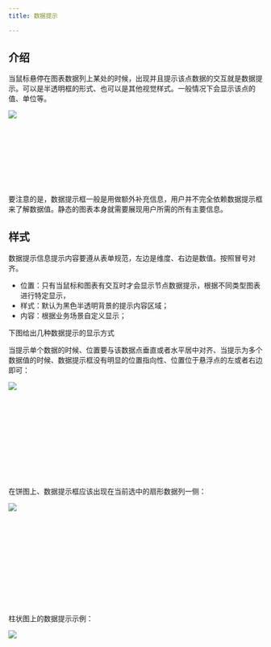 ```yaml
---
title: 数据提示

---
```


## 介绍

当鼠标悬停在图表数据列上某处的时候，出现并且提示该点数据的交互就是数据提示。可以是半透明框的形式、也可以是其他视觉样式。一般情况下会显示该点的值、单位等。

<div class="article-look-outside">
	<div class="article-look-inside" style="padding-bottom:26.72%">
	    <img class="article-look-content" src="./charts_tips_img03.png">
	</div>
</div>

要注意的是，数据提示框一般是用做额外补充信息，用户并不完全依赖数据提示框来了解数据值。静态的图表本身就需要展现用户所需的所有主要信息。

## 样式

数据提示信息提示内容要遵从表单规范，左边是维度、右边是数值。按照冒号对齐。

  + 位置：只有当鼠标和图表有交互时才会显示节点数据提示，根据不同类型图表进行特定显示，
  + 样式：默认为黑色半透明背景的提示内容区域；
  + 内容：根据业务场景自定义显示；

下图给出几种数据提示的显示方式

当提示单个数据的时候、位置要与该数据点垂直或者水平居中对齐、当提示为多个数据值的时候、数据提示框没有明显的位置指向性、位置位于悬浮点的左或者右边即可：
<div class="article-look-outside">
	<div class="article-look-inside" style="padding-bottom:34.845%">
	    <img class="article-look-content" src="./charts_tips_img01.jpg">
	</div>
</div>

在饼图上、数据提示框应该出现在当前选中的扇形数据列一侧：

<div class="article-look-outside">
	<div class="article-look-inside" style="padding-bottom:37.39%">
	    <img class="article-look-content" src="./charts_tips_img02.png">
	</div>
</div>

柱状图上的数据提示示例：

<div class="article-look-outside">
	<div class="article-look-inside" style="padding-bottom:28.63%">
	    <img class="article-look-content" src="./charts_tips_img04.png">
	</div>
</div>

